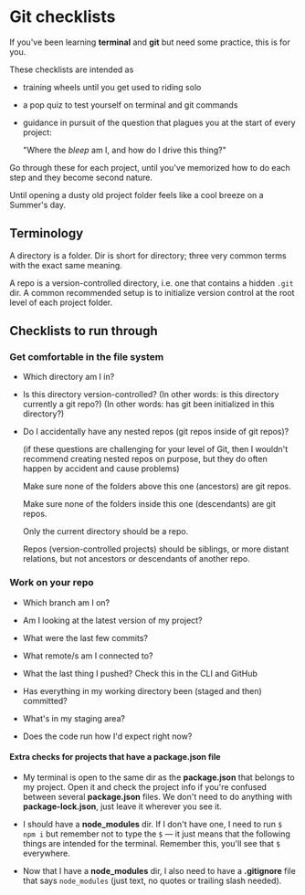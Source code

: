 # Git checklists

If you've been learning **terminal** and **git** but need some practice, this is for you.

These checklists are intended as

- training wheels until you get used to riding solo

- a pop quiz to test yourself on terminal and git commands

- guidance in pursuit of the question that plagues you at the start of every project:

  "Where the *bleep* am I, and how do I drive this thing?"

Go through these for each project, until you've memorized how to do each step and they become second nature.

Until opening a dusty old project folder feels like a cool breeze on a Summer's day.

## Terminology

A directory is a folder. Dir is short for directory; three very common terms with the exact same meaning.

A repo is a version-controlled directory, i.e. one that contains a hidden `.git` dir. A common recommended setup is to initialize version control at the root level of each project folder.

## Checklists to run through

### Get comfortable in the file system

- Which directory am I in?

- Is this directory version-controlled?
  (In other words: is this directory currently a git repo?)
  (In other words: has git been initialized in this directory?)

- Do I accidentally have any nested repos (git repos inside of git repos)?

  (if these questions are challenging for your level of Git,
  then I wouldn't recommend creating nested repos on purpose,
  but they do often happen by accident and cause problems)
  
  Make sure none of the folders above this one (ancestors) are git repos.

  Make sure none of the folders inside this one (descendants) are git repos.

  Only the current directory should be a repo.

  Repos (version-controlled projects) should be siblings, or more distant relations,
  but not ancestors or descendants of another repo.

### Work on your repo

- Which branch am I on?

- Am I looking at the latest version of my project?

- What were the last few commits?

- What remote/s am I connected to?

- What the last thing I pushed? Check this in the CLI and GitHub

- Has everything in my working directory been (staged and then) committed?

- What's in my staging area?

- Does the code run how I'd expect right now?

#### Extra checks for projects that have a **package.json** file

- My terminal is open to the same dir as the **package.json** that belongs to my project.
Open it and check the project info if you're confused between several **package.json** files.
We don't need to do anything with **package-lock.json**, just leave it wherever you see it.

- I should have a **node_modules** dir.
If I don't have one, I need to run `$ npm i` but remember not to type the `$` — it just means
that the following things are intended for the terminal. Remember this, you'll see that `$` everywhere.

- Now that I have a **node_modules** dir, I also need to have a **.gitignore** file that says `node_modules` (just text, no quotes or trailing slash needed).
